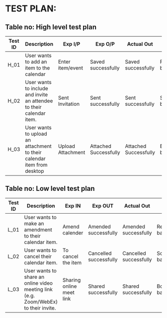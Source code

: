 # TEST PLAN:

## Table no: High level test plan

| **Test ID** | **Description**                                              | **Exp I/P** | **Exp O/P** | **Actual Out** |**Type Of Test**  |    
|-------------|--------------------------------------------------------------|------------|-------------|----------------|------------------|
|  H_01       | User wants to add an item to the calendar |Enter item/event | Saved successfully | Saved successfully |Requirement based |
|  H_02       | User wants to include and invite an attendee to their calendar item. | Sent Invitation | Sent successfully | Sent successfully | Scenario based    |
|  H_03       | User wants to upload an attachment to their calendar item from desktop | Upload Attachment | Attached Successfully | Attached Successfully | Boundary based    |

## Table no: Low level test plan

| **Test ID** | **Description**                                              | **Exp IN** | **Exp OUT** | **Actual Out** |**Type Of Test**  |    
|-------------|--------------------------------------------------------------|------------|-------------|----------------|------------------|
|  L_01       | User wants to make an amendment to their calendar item. | Amend calender | Amended successfully | Amended successfully | Requirement based |
|  L_02       | User wants to cancel their calendar item.| To cancel the item | Cancelled successfully | Cancelled successfully | Scenario based    |
|  L_03       | User wants to share an online video meeting link (e.g. Zoom/WebEx) to their invite. | Sharing online meet link | Shared successfully| Shared successfully | Boundary based    |


